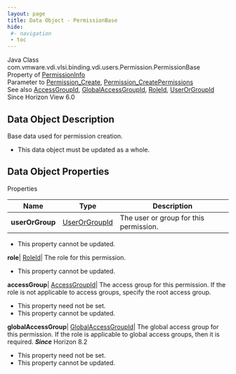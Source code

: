 ```yaml
---
layout: page
title: Data Object - PermissionBase
hide:
 #- navigation
 - toc
---
```






Java Class
    com.vmware.vdi.vlsi.binding.vdi.users.Permission.PermissionBase  
Property of
     [PermissionInfo](vdi.users.Permission.PermissionInfo.md#field_detail)  
Parameter to
     [Permission_Create](vdi.users.Permission.md#create), [Permission_CreatePermissions](vdi.users.Permission.md#createPermissions)  
See also
     [AccessGroupId](vdi.entity.AccessGroupId.md), [GlobalAccessGroupId](vdi.entity.GlobalAccessGroupId.md), [RoleId](vdi.entity.RoleId.md), [UserOrGroupId](vdi.entity.UserOrGroupId.md)  
Since 
    Horizon View 6.0

## Data Object Description 

Base data used for permission creation. 

  * This data object must be updated as a whole.



## Data Object Properties

Properties

Name |  Type |  Description   
---|---|---  
**userOrGroup**| [UserOrGroupId](vdi.entity.UserOrGroupId.md)|  The user or group for this permission.   


* This property cannot be updated.

  
**role**| [RoleId](vdi.entity.RoleId.md)|  The role for this permission.   


* This property cannot be updated.

  
**accessGroup**| [AccessGroupId](vdi.entity.AccessGroupId.md)|  The access group for this permission. If the role is not applicable to access groups, specify the root access group.   


* This property need not be set.
* This property cannot be updated.

  
**globalAccessGroup**| [GlobalAccessGroupId](vdi.entity.GlobalAccessGroupId.md)|  The global access group for this permission. If the role is applicable to global access groups, then it is required.  **_Since_** Horizon 8.2  


* This property need not be set.
* This property cannot be updated.

  
  
  
 
  
  

